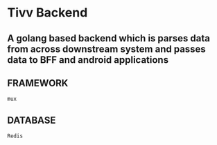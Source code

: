# Tivv Backend

## A golang based backend which is parses data from across downstream system and passes data to BFF and android applications


## FRAMEWORK
    mux

## DATABASE
    Redis